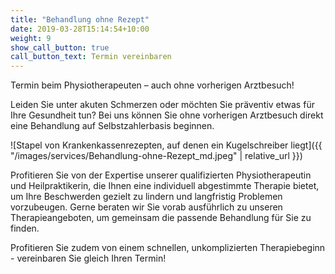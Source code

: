 ```yaml
---
title: "Behandlung ohne Rezept"
date: 2019-03-28T15:14:54+10:00
weight: 9
show_call_button: true
call_button_text: Termin vereinbaren
---
```


Termin beim Physiotherapeuten – auch ohne vorherigen Arztbesuch!

Leiden Sie unter akuten Schmerzen oder möchten Sie präventiv etwas für Ihre Gesundheit tun? Bei uns können Sie ohne vorherigen Arztbesuch direkt eine Behandlung auf Selbstzahlerbasis beginnen.

![Stapel von Krankenkassenrezepten, auf denen ein Kugelschreiber liegt]({{ "/images/services/Behandlung-ohne-Rezept_md.jpeg" | relative_url }})

Profitieren Sie von der Expertise unserer qualifizierten Physiotherapeutin und Heilpraktikerin, die Ihnen eine individuell abgestimmte Therapie bietet, um Ihre Beschwerden gezielt zu lindern und langfristig Problemen vorzubeugen.
Gerne beraten wir Sie vorab ausführlich zu unseren Therapieangeboten, um gemeinsam die passende Behandlung für Sie zu finden.

Profitieren Sie zudem von einem schnellen, unkomplizierten Therapiebeginn - vereinbaren Sie gleich Ihren Termin!
